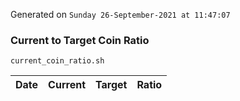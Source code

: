 Generated on `Sunday 26-September-2021 at 11:47:07`

### Current to Target Coin Ratio
`current_coin_ratio.sh`

Date|Current|Target|Ratio
---|---|---|---
